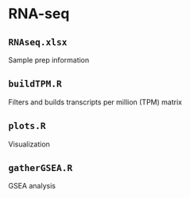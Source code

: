 # RNA-seq

## `RNAseq.xlsx`
Sample prep information

## `buildTPM.R`
Filters and builds transcripts per million (TPM) matrix

## `plots.R`
Visualization

## `gatherGSEA.R`
GSEA analysis
